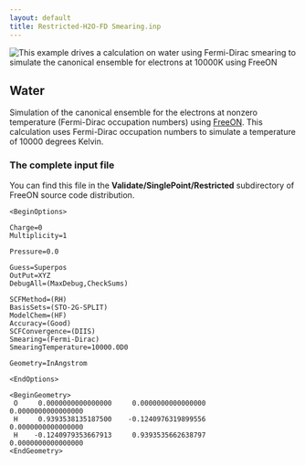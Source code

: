 ```yaml
---
layout: default
title: Restricted-H2O-FD Smearing.inp
---
```


![This example drives a calculation on water using Fermi-Dirac smearing to simulate the canonical ensemble for electrons at 10000K using [FreeON](http://freeon.org) ](H2O_ESP.png "This example drives a calculation on water using Fermi-Dirac smearing to simulate the canonical ensemble for electrons at 10000K using FreeON ")

Water
-----

Simulation of the canonical ensemble for the electrons at nonzero temperature (Fermi-Dirac occupation numbers) using [FreeON](http://freeon.org). This calculation uses Fermi-Dirac occupation numbers to simulate a temperature of 10000 degrees Kelvin.

### The complete input file

You can find this file in the **Validate/SinglePoint/Restricted** subdirectory of FreeON source code distribution.

    <BeginOptions>

    Charge=0
    Multiplicity=1

    Pressure=0.0

    Guess=Superpos
    OutPut=XYZ
    DebugAll=(MaxDebug,CheckSums)

    SCFMethod=(RH)
    BasisSets=(STO-2G-SPLIT)
    ModelChem=(HF)
    Accuracy=(Good)
    SCFConvergence=(DIIS)
    Smearing=(Fermi-Dirac)
    SmearingTemperature=10000.0D0

    Geometry=InAngstrom

    <EndOptions>

    <BeginGeometry>
     O     0.0000000000000000     0.0000000000000000     0.0000000000000000
     H     0.9393538135187500    -0.1240976319899556     0.0000000000000000
     H    -0.1240979353667913     0.9393535662638797     0.0000000000000000
    <EndGeometry>
